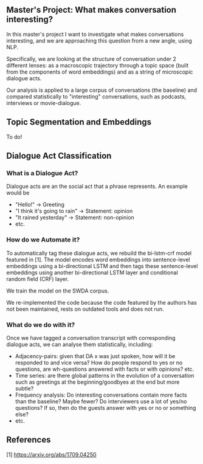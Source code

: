 ## Master's Project: What makes conversation interesting?

In this master's project I want to investigate what makes conversations interesting, and we are approaching this question from a new angle, using NLP.

Specifically, we are looking at the structure of conversation under 2 different lenses: as a macroscopic trajectory through a topic space (built from the components of word embeddings) and as a string of microscopic dialogue acts.

Our analysis is applied to a large corpus of conversations (the baseline) and compared statistically to "interesting" conversations, such as podcasts, interviews or movie-dialogue.

## Topic Segmentation and Embeddings

To do!

## Dialogue Act Classification

### What is a Dialogue Act?

Dialogue acts are an the social act that a phrase represents. An example would be

  * "Hello!" -> Greeting
  * "I think it's going to rain" -> Statement: opinion
  * "It rained yesterday" -> Statement: non-opinion
  * etc.

### How do we Automate it?

To automatically tag these dialogue acts, we rebuild the bi-lstm-crf model featured in [1]. The model encodes word embeddings into sentence-level embeddings using a bi-directional LSTM and then tags these sentence-level embeddings using another bi-directional LSTM layer and conditional random field (CRF) layer.

We train the model on the SWDA corpus.

We re-implemented the code because the code featured by the authors has not been maintained, rests on outdated tools and does not run.

### What do we do with it?
Once we have tagged a conversation transcript with corresponding dialogue acts, we can analyse them statistically, including:
 
  * Adjacency-pairs: given that DA x was just spoken, how will it be responded to and vice versa? How do people respond to yes or no questions, are wh-questions answered with facts or with opinions? etc.
  * Time series: are there global patterns in the evolution of a conversation such as greetings at the beginning/goodbyes at the end but more subtle?
  * Frequency analysis: Do interesting conversations contain more facts than the baseline? Maybe fewer? Do interviewers use a lot of yes/no questions? If so, then do the guests answer with yes or no or something else?
  * etc.

## References

[1] https://arxiv.org/abs/1709.04250
